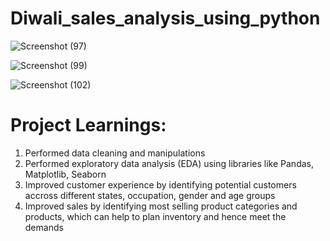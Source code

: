 # Diwali_sales_analysis_using_python

![Screenshot (97)](https://github.com/raha86/Diwali_sales_analysis_using_python/assets/99750570/c03dcfdf-e26e-4717-b989-48fc803fb7c3)

![Screenshot (99)](https://github.com/raha86/Diwali_sales_analysis_using_python/assets/99750570/34694596-4765-45db-bc8a-f53b054e4058)

![Screenshot (102)](https://github.com/raha86/Diwali_sales_analysis_using_python/assets/99750570/fd829e71-335b-4896-be12-50c8d6088cdf)

# Project Learnings:

1) Performed data cleaning and manipulations
2) Performed exploratory data analysis (EDA) using libraries like Pandas, Matplotlib, Seaborn
3) Improved customer experience by identifying potential customers accross different states, occupation, gender and age groups
4) Improved sales by identifying most selling product categories and products, which can help to plan inventory and hence meet the demands

